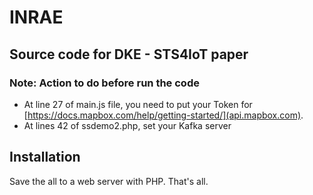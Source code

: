 # INRAE
## Source code for DKE - STS4IoT paper
### Note: Action to do before run the code
* At line 27 of main.js file, you need to put your Token for [https://docs.mapbox.com/help/getting-started/](api.mapbox.com).
* At lines 42 of ssdemo2.php, set your Kafka server

## Installation
Save the all to a web server with PHP. That's all.
